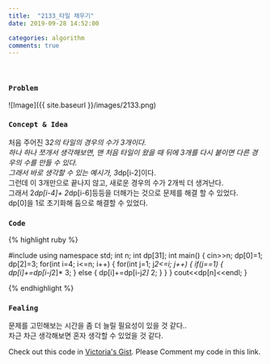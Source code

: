 ```yaml
---
title:  "2133_타일 채우기"
date: 2019-09-28 14:52:00

categories: algorithm
comments: true
---
```


<br>

### `Problem`
![Image]({{ site.baseurl }}/images/2133.png)
<br>

### `Concept & Idea`
처음 주어진 3*2의 타일의 경우의 수가 3개이다. <br>
하나 하나 쪼개서 생각해보면, 맨 처음 타일이 왔을 때 뒤에 3개를 다시 붙이면 다른 경우의 수를 만들 수 있다. <br>
그래서 바로 생각할 수 있는 예시가, 3*dp[i-2]이다. <br>
그런데 이 3개만으로 끝나지 않고, 새로운 경우의 수가 2개씩 더 생겨난다. <br>
그래서 2*dp[i-4]+ 2*dp[i-6]등등을 더해가는 것으로 문제를 해결 할 수 있었다. <br>
dp[0]을 1로 초기화해 둠으로 해결할 수 있었다. <br>

### `Code`
{% highlight ruby %}

#include <iostream>
using namespace std;
int n;
int dp[31];
int main() {
    cin>>n;
    dp[0]=1;
    dp[2]=3;
    for(int i=4; i<=n; i++) {
        for(int j=1; j*2<=i; j++) {
            if(j==1) {
                dp[i]+=dp[i-j*2]* 3;
            } else {
                dp[i]+=dp[i-j*2]* 2;
            }
        }
    }
    cout<<dp[n]<<endl;
}

{% endhighlight %}
<br>

### `Fealing`
문제를 고민해보는 시간을 좀 더 늘릴 필요성이 있을 것 같다.. <br>
차근 차근 생각해보면 혼자 생각할 수 있었을 것 같다. <br>

Check out this code in [Victoria's Gist][Vic's gist]. Please Comment my code in this link.

[Vic's gist]: https://gist.github.com/victoriagjh/3b4186ec8266b915103b8833b0e67b23
